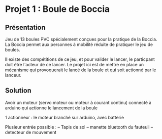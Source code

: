 # Projet 1 : Boule de Boccia

## Présentation

Jeu de 13 boules PVC spécialement conçues pour la pratique de la Boccia. La Boccia permet aux personnes à mobilité réduite de pratiquer le jeu de boules.

Il existe des compétitions de ce jeu, et pour valider le lancer, le particpant doit être l'acteur de ce lancer. Le projet ici est de mettre en place un mécanisme qui provoquerait le lancé de la boule et qui soit actionné par le lanceur.

## Solution

Avoir un moteur (servo moteur ou moteur à courant continu) connecté à arduino qui actionne le lancement de la boule


1 actionneur : le moteur branché sur arduino, avec batterie


Plusieur entrée possible :
– Tapis de sol
– manette bluetooth du fauteuil
– detecteur de mouvement
